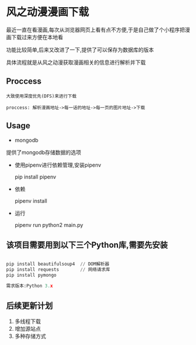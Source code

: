 # 风之动漫漫画下载

最近一直在看漫画,每次从浏览器网页上看有点不方便,于是自己做了个小程序把漫画下载过来方便在本地看

功能比较简单,后来又改进了一下,提供了可以保存为数据库的版本

具体流程就是从风之动漫获取漫画相关的信息进行解析并下载

## Proccess

    大致使用深度优先(DFS)来进行下载

    proccess: 解析漫画地址->每一话的地址->每一页的图片地址->下载

## Usage

* mongodb

提供了mongodb存储数据的选项

* 使用pipenv进行依赖管理,安装pipenv

    pip install pipenv

* 依赖

    pipenv install 

* 运行

    pipenv run python2 main.py



## 该项目需要用到以下三个Python库,需要先安装

```python

pip install beautifulsoup4  // DOM解析器
pip install requests        // 网络请求库
pip install pymongo

需求版本:Python 3.x

```

## 后续更新计划

1. 多线程下载
2. 增加源站点
3. 多种存储方式
